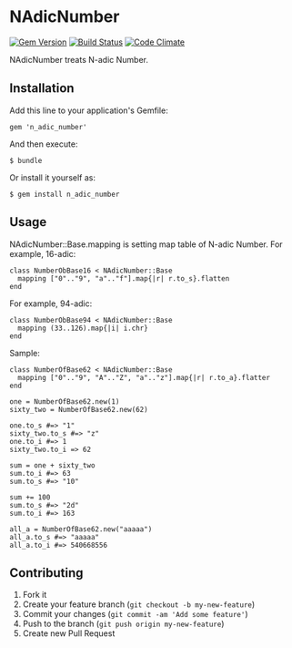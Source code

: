 # NAdicNumber

[![Gem Version](https://badge.fury.io/rb/n_adic_number.svg)](http://badge.fury.io/rb/n_adic_number) [![Build Status](https://travis-ci.org/tsukasaoishi/n_adic_number.svg?branch=master)](https://travis-ci.org/tsukasaoishi/n_adic_number) [![Code Climate](https://codeclimate.com/github/tsukasaoishi/n_adic_number/badges/gpa.svg)](https://codeclimate.com/github/tsukasaoishi/n_adic_number)

NAdicNumber treats N-adic Number.

## Installation

Add this line to your application's Gemfile:

    gem 'n_adic_number'

And then execute:

    $ bundle

Or install it yourself as:

    $ gem install n_adic_number

## Usage
NAdicNumber::Base.mapping is setting map table of N-adic Number.
For example, 16-adic:

    class NumberObBase16 < NAdicNumber::Base
      mapping ["0".."9", "a".."f"].map{|r| r.to_s}.flatten
    end

For example, 94-adic:

    class NumberObBase94 < NAdicNumber::Base
      mapping (33..126).map{|i| i.chr}
    end

Sample:

    class NumberOfBase62 < NAdicNumber::Base
      mapping ["0".."9", "A".."Z", "a".."z"].map{|r| r.to_a}.flatter
    end

    one = NumberOfBase62.new(1)
    sixty_two = NumberOfBase62.new(62)

    one.to_s #=> "1"
    sixty_two.to_s #=> "z"
    one.to_i #=> 1
    sixty_two.to_i => 62

    sum = one + sixty_two
    sum.to_i #=> 63
    sum.to_s #=> "10"

    sum += 100
    sum.to_s #=> "2d"
    sum.to_i #=> 163

    all_a = NumberOfBase62.new("aaaaa")
    all_a.to_s #=> "aaaaa"
    all_a.to_i #=> 540668556




## Contributing

1. Fork it
2. Create your feature branch (`git checkout -b my-new-feature`)
3. Commit your changes (`git commit -am 'Add some feature'`)
4. Push to the branch (`git push origin my-new-feature`)
5. Create new Pull Request
